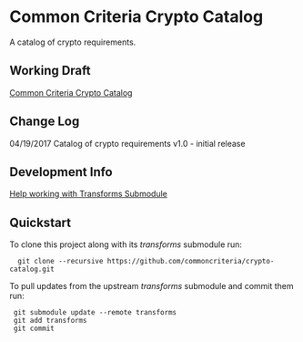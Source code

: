 Common Criteria Crypto Catalog
===============

A catalog of crypto requirements.


## Working Draft

[Common Criteria Crypto Catalog](http://common-criteria.rhcloud.com/crypto-catalog/output/crypto-catalog-release.html)


## Change Log
04/19/2017 Catalog of crypto requirements v1.0 - initial release


## Development Info
[Help working with Transforms Submodule](https://github.com/commoncriteria/transforms/wiki/Working-with-Transforms-as-a-Submodule)

## Quickstart
To clone this project along with its _transforms_ submodule run:

````
  git clone --recursive https://github.com/commoncriteria/crypto-catalog.git
````
To pull updates from the upstream _transforms_ submodule and commit them run:
````
 git submodule update --remote transforms
 git add transforms
 git commit
````
